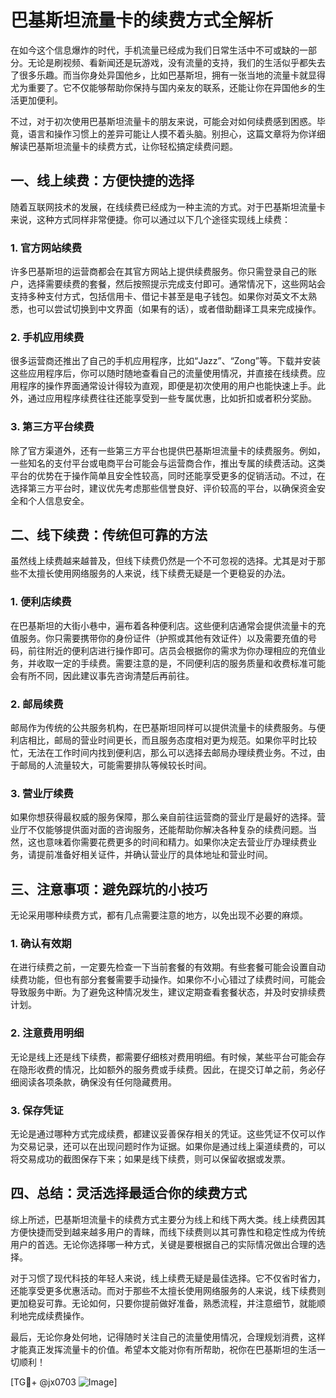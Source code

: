 # 巴基斯坦流量卡的续费方式全解析

在如今这个信息爆炸的时代，手机流量已经成为我们日常生活中不可或缺的一部分。无论是刷视频、看新闻还是玩游戏，没有流量的支持，我们的生活似乎都失去了很多乐趣。而当你身处异国他乡，比如巴基斯坦，拥有一张当地的流量卡就显得尤为重要了。它不仅能够帮助你保持与国内亲友的联系，还能让你在异国他乡的生活更加便利。

不过，对于初次使用巴基斯坦流量卡的朋友来说，可能会对如何续费感到困惑。毕竟，语言和操作习惯上的差异可能让人摸不着头脑。别担心，这篇文章将为你详细解读巴基斯坦流量卡的续费方式，让你轻松搞定续费问题。

## 一、线上续费：方便快捷的选择

随着互联网技术的发展，在线续费已经成为一种主流的方式。对于巴基斯坦流量卡来说，这种方式同样非常便捷。你可以通过以下几个途径实现线上续费：

### 1. 官方网站续费

许多巴基斯坦的运营商都会在其官方网站上提供续费服务。你只需登录自己的账户，选择需要续费的套餐，然后按照提示完成支付即可。通常情况下，这些网站会支持多种支付方式，包括信用卡、借记卡甚至是电子钱包。如果你对英文不太熟悉，也可以尝试切换到中文界面（如果有的话），或者借助翻译工具来完成操作。

### 2. 手机应用续费

很多运营商还推出了自己的手机应用程序，比如“Jazz”、“Zong”等。下载并安装这些应用程序后，你可以随时随地查看自己的流量使用情况，并直接在线续费。应用程序的操作界面通常设计得较为直观，即便是初次使用的用户也能快速上手。此外，通过应用程序续费往往还能享受到一些专属优惠，比如折扣或者积分奖励。

### 3. 第三方平台续费

除了官方渠道外，还有一些第三方平台也提供巴基斯坦流量卡的续费服务。例如，一些知名的支付平台或电商平台可能会与运营商合作，推出专属的续费活动。这类平台的优势在于操作简单且安全性较高，同时还能享受更多的促销活动。不过，在选择第三方平台时，建议优先考虑那些信誉良好、评价较高的平台，以确保资金安全和个人信息安全。

## 二、线下续费：传统但可靠的方法

虽然线上续费越来越普及，但线下续费仍然是一个不可忽视的选择。尤其是对于那些不太擅长使用网络服务的人来说，线下续费无疑是一个更稳妥的办法。

### 1. 便利店续费

在巴基斯坦的大街小巷中，遍布着各种便利店。这些便利店通常会提供流量卡的充值服务。你只需要携带你的身份证件（护照或其他有效证件）以及需要充值的号码，前往附近的便利店进行操作即可。店员会根据你的需求为你办理相应的充值业务，并收取一定的手续费。需要注意的是，不同便利店的服务质量和收费标准可能会有所不同，因此建议事先咨询清楚后再前往。

### 2. 邮局续费

邮局作为传统的公共服务机构，在巴基斯坦同样可以提供流量卡的续费服务。与便利店相比，邮局的营业时间更长，而且服务态度相对更为规范。如果你平时比较忙，无法在工作时间内找到便利店，那么可以选择去邮局办理续费业务。不过，由于邮局的人流量较大，可能需要排队等候较长时间。

### 3. 营业厅续费

如果你想获得最权威的服务保障，那么亲自前往运营商的营业厅是最好的选择。营业厅不仅能够提供面对面的咨询服务，还能帮助你解决各种复杂的续费问题。当然，这也意味着你需要花费更多的时间和精力。如果你决定去营业厅办理续费业务，请提前准备好相关证件，并确认营业厅的具体地址和营业时间。

## 三、注意事项：避免踩坑的小技巧

无论采用哪种续费方式，都有几点需要注意的地方，以免出现不必要的麻烦。

### 1. 确认有效期

在进行续费之前，一定要先检查一下当前套餐的有效期。有些套餐可能会设置自动续费功能，但也有部分套餐需要手动操作。如果你不小心错过了续费时间，可能会导致服务中断。为了避免这种情况发生，建议定期查看套餐状态，并及时安排续费计划。

### 2. 注意费用明细

无论是线上还是线下续费，都需要仔细核对费用明细。有时候，某些平台可能会存在隐形收费的情况，比如额外的服务费或手续费。因此，在提交订单之前，务必仔细阅读各项条款，确保没有任何隐藏费用。

### 3. 保存凭证

无论是通过哪种方式完成续费，都建议妥善保存相关的凭证。这些凭证不仅可以作为交易记录，还可以在出现问题时作为证据。如果你是通过线上渠道续费的，可以将交易成功的截图保存下来；如果是线下续费，则可以保留收据或发票。

## 四、总结：灵活选择最适合你的续费方式

综上所述，巴基斯坦流量卡的续费方式主要分为线上和线下两大类。线上续费因其方便快捷而受到越来越多用户的青睐，而线下续费则以其可靠性和稳定性成为传统用户的首选。无论你选择哪一种方式，关键是要根据自己的实际情况做出合理的选择。

对于习惯了现代科技的年轻人来说，线上续费无疑是最佳选择。它不仅省时省力，还能享受更多优惠活动。而对于那些不太擅长使用网络服务的人来说，线下续费则更加稳妥可靠。无论如何，只要你提前做好准备，熟悉流程，并注意细节，就能顺利地完成续费操作。

最后，无论你身处何地，记得随时关注自己的流量使用情况，合理规划消费，这样才能真正发挥流量卡的价值。希望本文能对你有所帮助，祝你在巴基斯坦的生活一切顺利！

[TG💪+ @jx0703 ![Image](https://github.com/user-attachments/assets/dbca1d08-cadb-493c-b0ec-ad6f7a83f270)]